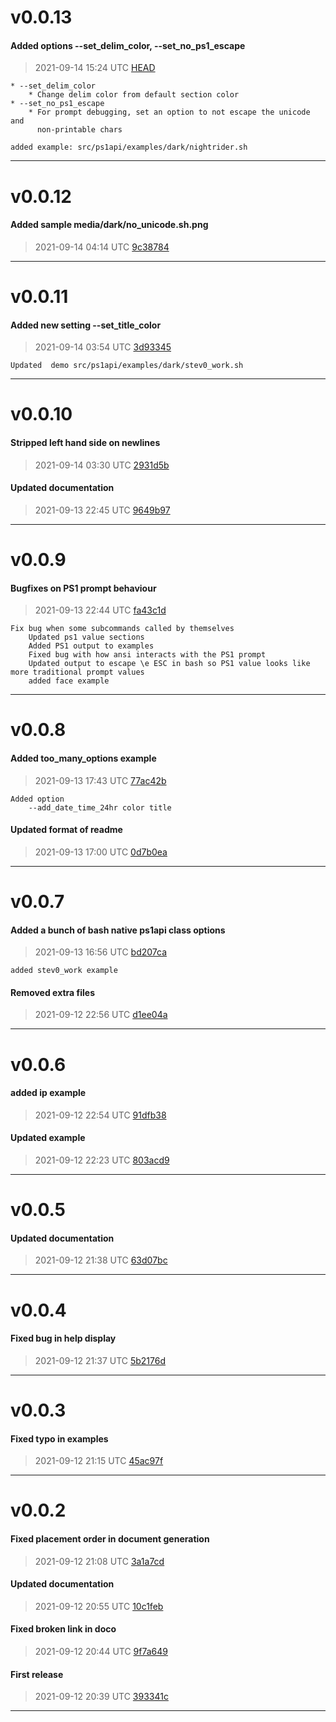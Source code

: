 # v0.0.13
#### Added options --set_delim_color, --set_no_ps1_escape
> 2021-09-14 15:24 UTC [HEAD](https://github.com/shollingsworth/ps1/commit/HEAD)

```
* --set_delim_color
    * Change delim color from default section color
* --set_no_ps1_escape
    * For prompt debugging, set an option to not escape the unicode and
      non-printable chars

added example: src/ps1api/examples/dark/nightrider.sh
```
---
# v0.0.12
#### Added sample media/dark/no_unicode.sh.png
> 2021-09-14 04:14 UTC [9c38784](https://github.com/shollingsworth/ps1/commit/9c3878415865359ae0a2c286d0d7d9c5926ac148)

---
# v0.0.11
#### Added new setting --set_title_color
> 2021-09-14 03:54 UTC [3d93345](https://github.com/shollingsworth/ps1/commit/3d93345bd481843db816548590f1889df5acb28b)

```
Updated  demo src/ps1api/examples/dark/stev0_work.sh
```
---
# v0.0.10
#### Stripped left hand side on newlines
> 2021-09-14 03:30 UTC [2931d5b](https://github.com/shollingsworth/ps1/commit/2931d5b1e7d43ebffa093f52e7727887a10b5173)

#### Updated documentation
> 2021-09-13 22:45 UTC [9649b97](https://github.com/shollingsworth/ps1/commit/9649b970075068e1c3c51f0c281b6b7f26ba1c59)

---
# v0.0.9
#### Bugfixes on PS1 prompt behaviour
> 2021-09-13 22:44 UTC [fa43c1d](https://github.com/shollingsworth/ps1/commit/fa43c1d11db70f486fb775a58d300837ea123691)

```
Fix bug when some subcommands called by themselves
    Updated ps1 value sections
    Added PS1 output to examples
    Fixed bug with how ansi interacts with the PS1 prompt
    Updated output to escape \e ESC in bash so PS1 value looks like more traditional prompt values
    added face example
```
---
# v0.0.8
#### Added too_many_options example
> 2021-09-13 17:43 UTC [77ac42b](https://github.com/shollingsworth/ps1/commit/77ac42b35c9e82b8047534b0b404b614e32f5a43)

```
Added option
    --add_date_time_24hr color title
```
#### Updated format of readme
> 2021-09-13 17:00 UTC [0d7b0ea](https://github.com/shollingsworth/ps1/commit/0d7b0eaa2d27a9253cffcf5df991f6899dcfe8dd)

---
# v0.0.7
#### Added a bunch of bash native ps1api class options
> 2021-09-13 16:56 UTC [bd207ca](https://github.com/shollingsworth/ps1/commit/bd207caadddbd33eff5b9e1ae3892170bc7c887b)

```
added stev0_work example
```
#### Removed extra files
> 2021-09-12 22:56 UTC [d1ee04a](https://github.com/shollingsworth/ps1/commit/d1ee04a4ea2c098262df3a53a125b5c9f55d861e)

---
# v0.0.6
#### added ip example
> 2021-09-12 22:54 UTC [91dfb38](https://github.com/shollingsworth/ps1/commit/91dfb38225352336ce427e86d3286c205c4b343e)

#### Updated example
> 2021-09-12 22:23 UTC [803acd9](https://github.com/shollingsworth/ps1/commit/803acd9521d26e60a6e181632a6362830b8416e3)

---
# v0.0.5
#### Updated documentation
> 2021-09-12 21:38 UTC [63d07bc](https://github.com/shollingsworth/ps1/commit/63d07bc1de48846b4093904583fba11f6c778a79)

---
# v0.0.4
#### Fixed bug in help display
> 2021-09-12 21:37 UTC [5b2176d](https://github.com/shollingsworth/ps1/commit/5b2176d1b1f5518a178a9bbfd876afe1fa35a01e)

---
# v0.0.3
#### Fixed typo in examples
> 2021-09-12 21:15 UTC [45ac97f](https://github.com/shollingsworth/ps1/commit/45ac97f54a191f987842bb8af7bd6ae2c8a7ba36)

---
# v0.0.2
#### Fixed placement order in document generation
> 2021-09-12 21:08 UTC [3a1a7cd](https://github.com/shollingsworth/ps1/commit/3a1a7cd040d75ebeef97ba4baf5dce1a24462810)

#### Updated documentation
> 2021-09-12 20:55 UTC [10c1feb](https://github.com/shollingsworth/ps1/commit/10c1febe003bc0bf44989aa7c867e645da556f0b)

#### Fixed broken link in doco
> 2021-09-12 20:44 UTC [9f7a649](https://github.com/shollingsworth/ps1/commit/9f7a649b8a7c29e5958886bed804b57414217446)

#### First release
> 2021-09-12 20:39 UTC [393341c](https://github.com/shollingsworth/ps1/commit/393341c8d93b4ec523e5b4f77e921b29142e206d)

---